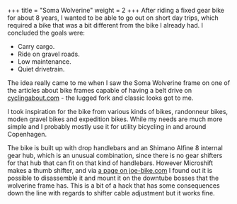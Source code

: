 +++
title = "Soma Wolverine"
weight = 2
+++
After riding a fixed gear bike for about 8 years, I wanted to be able to go out on short day trips, which required a bike that was a bit different from the bike I already had.
I concluded the goals were:

- Carry cargo.
- Ride on gravel roads.
- Low maintenance.
- Quiet drivetrain.

The idea really came to me when I saw the Soma Wolverine frame on one of the articles about bike frames capable of having a belt drive on [cyclingabout.com](https://cyclingabout.com) - the lugged fork and classic looks got to me.

I took inspiration for the bike from various kinds of bikes, randonneur bikes, moden gravel bikes and expedition bikes.
While my needs are much more simple and I probably mostly use it for utility bicycling in and around Copenhagen.

The bike is built up with drop handlebars and an Shimano Alfine 8 internal gear hub, which is an unusual combination, since there is no gear shifters for that hub that can fit on that kind of handlebars.
However Microshift makes a thumb shifter, and via [a page on joe-bike.com](https://www.joe-bike.com/product/microshift-bar-end-shifter-for-alfine-8-nexus-8-2271.htm) I found out it is possible to disassemble it and mount it on the downtube bosses that the wolverine frame has.
This is a bit of a hack that has some consequences down the line with regards to shifter cable adjustment but it works fine.
